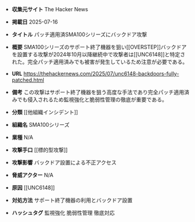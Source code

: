 - **収集元サイト**
The Hacker News

- **掲載日**
2025-07-16

- **タイトル**
パッチ適用済SMA100シリーズにバックドア攻撃

- **概要**
SMA100シリーズのサポート終了機器を狙い[[OVERSTEP]]バックドアを設置する攻撃が2024年10月以降継続中で攻撃者は[[UNC6148]]と特定された。完全パッチ適用済みでも被害が発生しているため注意が必要である。

- **URL**
https://thehackernews.com/2025/07/unc6148-backdoors-fully-patched.html

- **備考**
この攻撃はサポート終了機器を狙う高度な手法であり完全パッチ適用済みでも侵入されるため監視強化と脆弱性管理の徹底が重要である。

- **分類**
[[他組織インシデント]]

- **組織名**
SMA100シリーズ

- **業種**
N/A

- **攻撃手口**
[[標的型攻撃]]

- **攻撃影響**
バックドア設置による不正アクセス

- **脅威アクター**
N/A

- **原因**
[[UNC6148]]

- **対処方法**
サポート終了機器の利用とバックドア設置

- **ハッシュタグ**
監視強化 脆弱性管理 徹底対応
